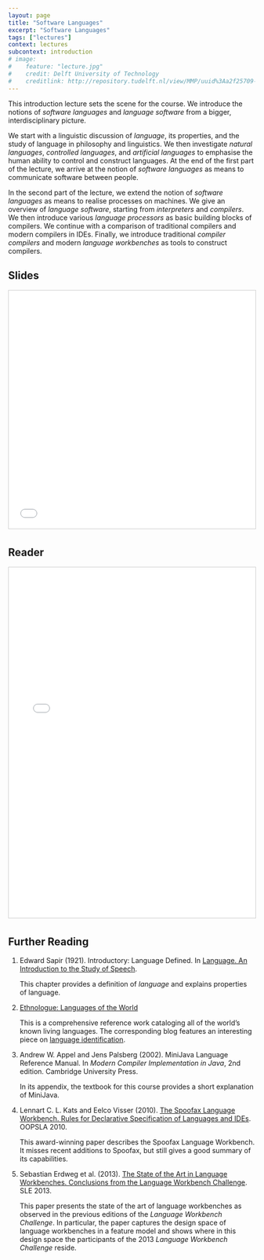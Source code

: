 ```yaml
---
layout: page
title: "Software Languages"
excerpt: "Software Languages"
tags: ["lectures"]
context: lectures
subcontext: introduction
# image: 
#    feature: "lecture.jpg"
#    credit: Delft University of Technology
#    creditlink: http://repository.tudelft.nl/view/MMP/uuid%3Aa2f25709-c56e-453e-9394-4a05acf603a4/
---
```


This introduction lecture sets the scene for the course.
We introduce the notions of *software languages* and *language software* from a bigger, interdisciplinary picture. 

We start with a linguistic discussion of *language*, its properties, and the study of language in philosophy and linguistics.
We then investigate *natural languages*, *controlled languages*, and *artificial languages* to emphasise the human ability to control and construct languages.
At the end of the first part of the lecture, we arrive at the notion of *software languages* as means to communicate software between people.

In the second part of the lecture, we extend the notion of *software languages* as means to realise processes on machines.
We give an overview of *language software*, starting from *interpreters* and *compilers*.
We then introduce various *language processors* as basic building blocks of compilers.
We continue with a comparison of traditional compilers and modern compilers in IDEs. 
Finally, we introduce traditional *compiler compilers* and modern *language workbenches* as tools to construct compilers.

## Slides

<iframe src="//www.slideshare.net/slideshow/embed_code/key/9hKNDjA8DRopOX" width="595" height="485" frameborder="0" marginwidth="0" marginheight="0" scrolling="no" style="border:1px solid #CCC; border-width:1px; margin-bottom:5px; max-width: 100%;" allowfullscreen> </iframe>

## Reader

<iframe src="//www.slideshare.net/slideshow/embed_code/key/mGYcjfruU8RSJg" width="668" height="714" frameborder="0" marginwidth="0" marginheight="0" scrolling="no" style="border:1px solid #CCC; border-width:1px; margin-bottom:5px; max-width: 100%;" allowfullscreen> </iframe> 

## Further Reading

1.  Edward Sapir (1921). Introductory: Language Defined. In [Language. An Introduction to the Study of Speech](http://www.gutenberg.org/files/12629/12629-h/12629-h.htm).
    
    This chapter provides a definition of *language* and explains properties of language.

2.  [Ethnologue: Languages of the World](www.ethnologue.com)
    
    This is a comprehensive reference work cataloging all of the world’s known living languages.
  The corresponding blog features an interesting piece on [language identification](http://www.ethnologue.com/ethnoblog/chuck-fennig/nailing-jello-wall-language-identification#.VAib9UswzWU). 

3.  Andrew W. Appel and Jens Palsberg (2002). MiniJava Language Reference Manual. In *Modern Compiler Implementation in Java*, 2nd edition. Cambridge University Press.
    
    In its appendix, the textbook for this course provides a short explanation of MiniJava.
  
4.  Lennart C. L. Kats and Eelco Visser (2010). [The Spoofax Language Workbench. Rules for Declarative Specification of Languages and IDEs](http://repository.tudelft.nl/assets/uuid:16e3b60d-a038-4c0c-b879-d9f9433c8477/TUD-SERG-2010-014.pdf). OOPSLA 2010.
    
    This award-winning paper describes the Spoofax Language Workbench. It misses recent additions to Spoofax, but still gives a good summary of its capabilities.

5.  Sebastian Erdweg et al. (2013). [The State of the Art in Language Workbenches. Conclusions from the Language Workbench Challenge](http://homepages.cwi.nl/~storm/publications/lwc13paper.pdf). SLE 2013.
    
    This paper presents the state of the art of language workbenches as observed in the previous editions of the *Language Workbench Challenge*. In particular, the paper captures the design space of language workbenches in a feature model and shows where in this design space the participants of the 2013 *Language Workbench Challenge* reside.

